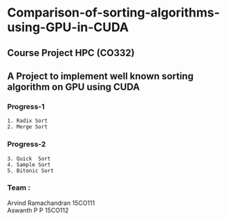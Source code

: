# Comparison-of-sorting-algorithms-using-GPU-in-CUDA



## Course Project HPC (CO332) 
## A Project to implement well known sorting algorithm on GPU using CUDA 
 
### Progress-1<br>
    1. Radix Sort
    2. Merge Sort
    
### Progress-2
  	3. Quick  Sort
  	4. Sample Sort
    5. Bitonic Sort
### Team :<br>
  Arvind Ramachandran 15CO111<br>
  Aswanth P P 15CO112<br>
